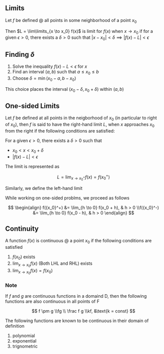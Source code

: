 ## Limits

Let $f$ be defined @ all points in some neighborhood of a point $x_0$

Then $L = \lim\limits_{x \to x_0} f(x)$ is limit for $f(x)$ when $x \to x_0$ if
for a given $\epsilon > 0$, there exists a $\delta > 0$ such that $|x-x_0| < \delta \implies |f(x)-L| < \epsilon$

## Finding $\delta$

1. Solve the inequality $f(x) - L < \epsilon$ for $x$
2. Find an interval $(a, b)$ such that $a \le x_0 \le b$
3. Choose $\delta = \min (x_0-a, b - x_0)$

This choice places the interval $(x_0 - \delta, x_0 + \delta)$ within $(a, b)$

## One-sided Limits

Let $f$ be defined at all points in the neigborhood of $x_0$ (in particular to right of $x_0$), then $f$ is said to have the right-hand limit $L$, when $x$ approaches $x_0$ from the right if the following conditions are satisfied:

For a given $\epsilon > 0$, there exists a $\delta > 0$ such that

- $x_0 < x < x_0 + \delta$
- $|f(x) - L| < \epsilon$

The limit is represented as

$$
L = \lim_{x \to {x_0}^+} f(x) = f({x_0}^+)
$$

Similarly, we define the left-hand limit

While working on one-sided problms, we proceed as follows

$$
\begin{align}
f({x_0}^+) &= \lim_{h \to 0} f(x_0 + h), & h > 0 \\f({x_0}^-) &= \lim_{h \to 0} f(x_0 - h), & h > 0
\end{align}
$$

## Continuity

A function $f(x)$ is continuous @ a point $x_0$ if the following conditions are satisfied

1. $f(x_0)$ exists
2. $\lim_{x \to x_0} f(x)$ (Both LHL and RHL) exists
3. $\lim_{x \to x_0} f(x) = f(x_0)$

### Note

If $f$ and $g$ are continuous functions in a domaind D, then the following functions are also continuous in all points of F

$$
f \pm g \\fg \\
\frac f g \\kf, &\text{k =  const}
$$

The following functions are known to be continuous in their domain of definition

1. polynomial
2. exponential
3. trignometric

